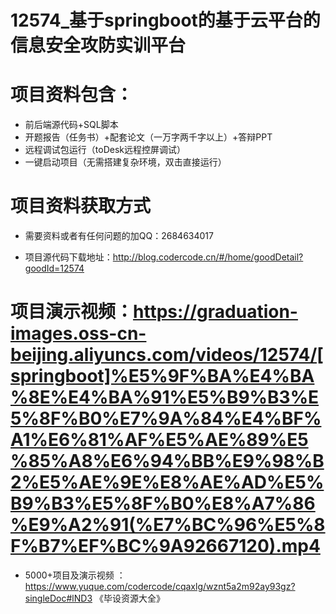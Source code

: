 #   12574_基于springboot的基于云平台的信息安全攻防实训平台

#   项目资料包含：
*    前后端源代码+SQL脚本
*    开题报告（任务书）+配套论文（一万字两千字以上）+答辩PPT
*   远程调试包运行（toDesk远程控屏调试）
*   一键启动项目（无需搭建复杂环境，双击直接运行）


#   项目资料获取方式
*   需要资料或者有任何问题的加QQ：2684634017

*   项目源代码下载地址：http://blog.codercode.cn/#/home/goodDetail?goodId=12574

#  项目演示视频：https://graduation-images.oss-cn-beijing.aliyuncs.com/videos/12574/[springboot]%E5%9F%BA%E4%BA%8E%E4%BA%91%E5%B9%B3%E5%8F%B0%E7%9A%84%E4%BF%A1%E6%81%AF%E5%AE%89%E5%85%A8%E6%94%BB%E9%98%B2%E5%AE%9E%E8%AE%AD%E5%B9%B3%E5%8F%B0%E8%A7%86%E9%A2%91(%E7%BC%96%E5%8F%B7%EF%BC%9A92667120).mp4

*  5000+项目及演示视频 ：https://www.yuque.com/codercode/cqaxlg/wznt5a2m92ay93gz?singleDoc#lND3 《毕设资源大全》
